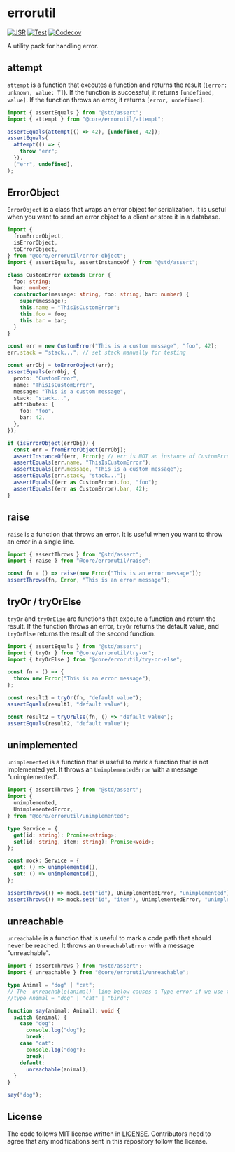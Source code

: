 # errorutil

[![JSR](https://jsr.io/badges/@core/errorutil)](https://jsr.io/@core/errorutil)
[![Test](https://github.com/jsr-core/errorutil/workflows/Test/badge.svg)](https://github.com/jsr-core/errorutil/actions?query=workflow%3ATest)
[![Codecov](https://codecov.io/gh/jsr-core/errorutil/graph/badge.svg?token=O0cA5Xj5la)](https://codecov.io/gh/jsr-core/errorutil)

A utility pack for handling error.

## attempt

`attempt` is a function that executes a function and returns the result
(`[error: unknown, value: T]`). If the function is successful, it returns
`[undefined, value]`. If the function throws an error, it returns
`[error, undefined]`.

```ts
import { assertEquals } from "@std/assert";
import { attempt } from "@core/errorutil/attempt";

assertEquals(attempt(() => 42), [undefined, 42]);
assertEquals(
  attempt(() => {
    throw "err";
  }),
  ["err", undefined],
);
```

## ErrorObject

`ErrorObject` is a class that wraps an error object for serialization. It is
useful when you want to send an error object to a client or store it in a
database.

```ts
import {
  fromErrorObject,
  isErrorObject,
  toErrorObject,
} from "@core/errorutil/error-object";
import { assertEquals, assertInstanceOf } from "@std/assert";

class CustomError extends Error {
  foo: string;
  bar: number;
  constructor(message: string, foo: string, bar: number) {
    super(message);
    this.name = "ThisIsCustomError";
    this.foo = foo;
    this.bar = bar;
  }
}

const err = new CustomError("This is a custom message", "foo", 42);
err.stack = "stack..."; // set stack manually for testing

const errObj = toErrorObject(err);
assertEquals(errObj, {
  proto: "CustomError",
  name: "ThisIsCustomError",
  message: "This is a custom message",
  stack: "stack...",
  attributes: {
    foo: "foo",
    bar: 42,
  },
});

if (isErrorObject(errObj)) {
  const err = fromErrorObject(errObj);
  assertInstanceOf(err, Error); // err is NOT an instance of CustomError
  assertEquals(err.name, "ThisIsCustomError");
  assertEquals(err.message, "This is a custom message");
  assertEquals(err.stack, "stack...");
  assertEquals((err as CustomError).foo, "foo");
  assertEquals((err as CustomError).bar, 42);
}
```

## raise

`raise` is a function that throws an error. It is useful when you want to throw
an error in a single line.

```ts
import { assertThrows } from "@std/assert";
import { raise } from "@core/errorutil/raise";

const fn = () => raise(new Error("This is an error message"));
assertThrows(fn, Error, "This is an error message");
```

## tryOr / tryOrElse

`tryOr` and `tryOrElse` are functions that execute a function and return the
result. If the function throws an error, `tryOr` returns the default value, and
`tryOrElse` returns the result of the second function.

```ts
import { assertEquals } from "@std/assert";
import { tryOr } from "@core/errorutil/try-or";
import { tryOrElse } from "@core/errorutil/try-or-else";

const fn = () => {
  throw new Error("This is an error message");
};

const result1 = tryOr(fn, "default value");
assertEquals(result1, "default value");

const result2 = tryOrElse(fn, () => "default value");
assertEquals(result2, "default value");
```

## unimplemented

`unimplemented` is a function that is useful to mark a function that is not
implemented yet. It throws an `UnimplementedError` with a message
"unimplemented".

```ts
import { assertThrows } from "@std/assert";
import {
  unimplemented,
  UnimplementedError,
} from "@core/errorutil/unimplemented";

type Service = {
  get(id: string): Promise<string>;
  set(id: string, item: string): Promise<void>;
};

const mock: Service = {
  get: () => unimplemented(),
  set: () => unimplemented(),
};

assertThrows(() => mock.get("id"), UnimplementedError, "unimplemented");
assertThrows(() => mock.set("id", "item"), UnimplementedError, "unimplemented");
```

## unreachable

`unreachable` is a function that is useful to mark a code path that should never
be reached. It throws an `UnreachableError` with a message "unreachable".

```ts
import { assertThrows } from "@std/assert";
import { unreachable } from "@core/errorutil/unreachable";

type Animal = "dog" | "cat";
// The `unreachable(animal)` line below causes a Type error if we use the following line instead.
//type Animal = "dog" | "cat" | "bird";

function say(animal: Animal): void {
  switch (animal) {
    case "dog":
      console.log("dog");
      break;
    case "cat":
      console.log("dog");
      break;
    default:
      unreachable(animal);
  }
}

say("dog");
```

## License

The code follows MIT license written in [LICENSE](./LICENSE). Contributors need
to agree that any modifications sent in this repository follow the license.
